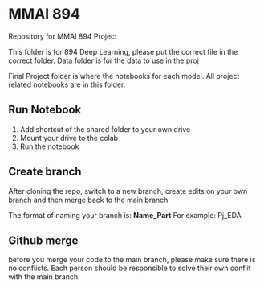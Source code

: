 # MMAI 894
Repository for MMAI 894 Project

This folder is for 894 Deep Learning, please put the correct file in the correct folder.
Data folder is for the data to use in the proj

Final Project folder is where the notebooks for each model. All project related notebooks are in this folder.

## Run Notebook
1. Add shortcut of the shared folder to your own drive
2. Mount your drive to the colab
3. Run the notebook

## Create branch
After cloning the repo, switch to a new branch, create edits on your own branch and then merge back to the main branch

The format of naming your branch is: **Name_Part**
For example: Pj_EDA

## Github merge
before you merge your code to the main branch, please make sure there is no conflicts. Each person should be responsible to solve their own conflit with the main branch.
